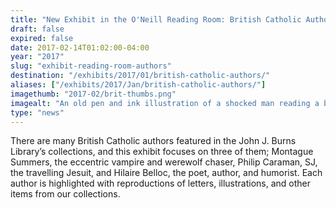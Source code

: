 ```yaml
---
title: "New Exhibit in the O'Neill Reading Room: British Catholic Authors"
draft: false
expired: false
date: 2017-02-14T01:02:00-04:00
year: "2017"
slug: "exhibit-reading-room-authors"
destination: "/exhibits/2017/01/british-catholic-authors/"
aliases: ["/exhibits/2017/Jan/british-catholic-authors/"]
imagethumb: "2017-02/brit-thumbs.png"
imagealt: "An old pen and ink illustration of a shocked man reading a book"
type: "news"
---
```


There are many British Catholic authors featured in the John J. Burns Library’s collections, and this exhibit focuses on three of them; Montague Summers, the eccentric vampire and werewolf chaser, Philip Caraman, SJ, the travelling Jesuit, and Hilaire Belloc, the poet, author, and humorist. Each author is highlighted with reproductions of letters, illustrations, and other items from our collections.

